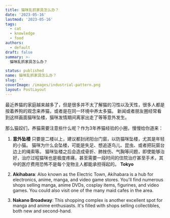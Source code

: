 ```yaml
---
title: 猫咪乱抓家具怎么办？
date: '2023-05-16'
lastmod: '2023-05-16'
tags:
  - cat
  - knowledge
  - food
authors:
  - default
draft: false
summary: >-
  猫咪乱抓家具怎么办？

status: published
name: 猫咪乱抓家具怎么办？
slug: ''
coverImage: /images/industrial-pattern.png
layout: PostLayout
---
```


最近养猫的家庭越来越多了，但是很多并不太了解猫的习性以及天性，很多人都是按着养狗的观念来养猫，或者是在同一环境中养太多猫。
新闻或者朋友圈经常看到这样画面猫咪坠楼，猫咪发情期间离家出走了等等意外发生。

那么猫奴们，养猫需要注意些什么呢？作为3年养猫经验的小圈，慢慢给你道来：
1. **意外坠楼**
只要是二楼以上，建议都封闭阳台门窗，以防猫咪坠楼，尤其是年轻的小猫。
猫咪为什么会坠楼，可能是失足、想追逐鸟儿、昆虫、或者把玩窗台边上的绳索等。
猫咪坠楼之后会造成骨折、肺挫伤、气胸等问题，即使能够治好，治疗过程猫咪也是极度疼痛，甚至需要一段时间的住院治疗甚至手术，其中的医疗费用恐怖不是每个宠物主人都能承担得起的。
**Tokyo**

1. **Akihabara**: Also known as the Electric Town, Akihabara is a hub for electronics, anime, manga, and video game stores. You'll find numerous shops selling manga, anime DVDs, cosplay items, figurines, and video games. You could also visit one of the many maid cafes in the area.

2. **Nakano Broadway**: This shopping complex is another excellent spot for manga and anime enthusiasts. It's filled with shops selling collectibles, both new and second-hand.


